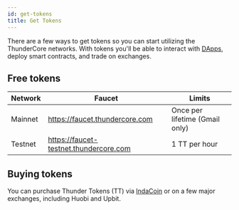 ```yaml
---
id: get-tokens
title: Get Tokens
---
```

There are a few ways to get tokens so you can start utilizing the ThunderCore networks. With tokens you'll be able to interact with [DApps](https://dapps.thundercore.com/), deploy smart contracts, and trade on exchanges. 

## Free tokens

Network|Faucet                       	   |Limits
-------|-----------------------------------|----------
Mainnet|https://faucet.thundercore.com|Once per lifetime (Gmail only)
Testnet|https://faucet-testnet.thundercore.com|1 TT per hour

## Buying tokens

You can purchase Thunder Tokens (TT) via [IndaCoin](https://indacoin.io/buy-thundertoken-with-card) or on a few major exchanges, including Huobi and Upbit.